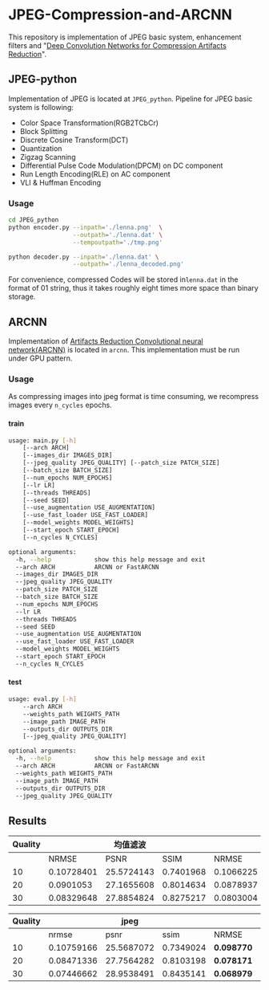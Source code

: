 # JPEG-Compression-and-ARCNN

This repository is implementation of JPEG basic system, enhancement filters and "[Deep Convolution Networks for Compression Artifacts Reduction][ARCNN]".

## JPEG-python

Implementation of JPEG is located at `JPEG_python`. Pipeline for JPEG basic system is following:

- Color Space Transformation(RGB2TCbCr)
- Block Splitting
- Discrete Cosine Transform(DCT)
- Quantization
- Zigzag Scanning
- Differential Pulse Code Modulation(DPCM) on DC component
- Run Length Encoding(RLE) on AC component
- VLI & Huffman Encoding

### Usage

```bash
cd JPEG_python
python encoder.py --inpath='./lenna.png'  \
                  --outpath='./lenna.dat' \
                  --tempoutpath='./tmp.png'

python decoder.py --inpath='./lenna.dat' \
                  --outpath='./lenna_decoded.png'
```

For convenience, compressed Codes will be stored in`lenna.dat`  in the format of 01 string, thus it takes roughly eight times more space than binary storage. 

## ARCNN

Implementation of [Artifacts Reduction Convolutional neural network(ARCNN)][ARCNN] is located in `arcnn`.  This implementation must be run under GPU pattern.

### Usage

As compressing images into jpeg format is time consuming, we recompress images every `n_cycles` epochs.

#### train

```bash
usage: main.py [-h] 
    [--arch ARCH]
    [--images_dir IMAGES_DIR]
    [--jpeg_quality JPEG_QUALITY] [--patch_size PATCH_SIZE]
    [--batch_size BATCH_SIZE]
    [--num_epochs NUM_EPOCHS]
    [--lr LR]
    [--threads THREADS]
    [--seed SEED]
    [--use_augmentation USE_AUGMENTATION]
    [--use_fast_loader USE_FAST_LOADER]
    [--model_weights MODEL_WEIGHTS]
    [--start_epoch START_EPOCH]
    [--n_cycles N_CYCLES]

optional arguments:
  -h, --help            show this help message and exit
  --arch ARCH           ARCNN or FastARCNN
  --images_dir IMAGES_DIR
  --jpeg_quality JPEG_QUALITY
  --patch_size PATCH_SIZE
  --batch_size BATCH_SIZE
  --num_epochs NUM_EPOCHS
  --lr LR
  --threads THREADS
  --seed SEED
  --use_augmentation USE_AUGMENTATION
  --use_fast_loader USE_FAST_LOADER
  --model_weights MODEL_WEIGHTS
  --start_epoch START_EPOCH
  --n_cycles N_CYCLES
```

#### test

```bash
usage: eval.py [-h] 
    --arch ARCH 
    --weights_path WEIGHTS_PATH 
    --image_path IMAGE_PATH 
    --outputs_dir OUTPUTS_DIR
    [--jpeg_quality JPEG_QUALITY]

optional arguments:
  -h, --help            show this help message and exit
  --arch ARCH           ARCNN or FastARCNN
  --weights_path WEIGHTS_PATH
  --image_path IMAGE_PATH
  --outputs_dir OUTPUTS_DIR
  --jpeg_quality JPEG_QUALITY
```



## Results

| Quality | |均值滤波|   | |中位数滤波| | |高斯滤波|  |
| ------- | ---------- | ---------- | --------- | --------- | ---------- | -------- | ----------- | ----------- | ----------- |
| |NRMSE   | PSNR       | SSIM       | NRMSE     | PSNR      | SSIM       | NRMSE    | PSNR        | SSIM        |             |
| 10      | 0.10728401 | 25.5724143 | 0.7401968 | 0.1066225 | 25.6485438 | 0.73716  | 0.109893914 | 25.35919998 | 0.729683225 |
| 20      | 0.0901053  | 27.1655608 | 0.8014634 | 0.0878937 | 27.4300238 | 0.803609 | 0.091235394 | 27.05903444 | 0.796919993 |
| 30      | 0.08329648 | 27.8854824 | 0.8275217 | 0.0803004 | 28.272947  | 0.831538 | 0.083812947 | 27.83597909 | 0.82544385  |

| Quality | |jpeg  |     | |ARCNN|      | |FastARCNN| |
| ------- | ---------- | ---------- | --------- | -------- | --------- | -------- | -------- | --------- | -------- |
|| nrmse   | psnr       | ssim       | NRMSE     | PSNR     | SSIM      | NRMSE    | PSNR     | SSIM      |
| 10      | 0.10759166 | 25.5687072 | 0.7349024 | **0.098770** | **26.344464** | **0.761270** | 0.100744 | 26.150947 | 0.761108 |
| 20      | 0.08471336 | 27.7564282 | 0.8103198 | **0.078171** | **28.481314** | **0.829704** | 0.080431 | 28.195823 | 0.825750 |
| 30      | 0.07446662 | 28.9538491 | 0.8435141 | **0.068979** | **29.634973** | **0.858679** | 0.070016 | 29.490277 | 0.856202 |

[ARCNN]: http://mmlab.ie.cuhk.edu.hk/projects/ARCNN.html    "Deep Convolution Networks for Compression"

